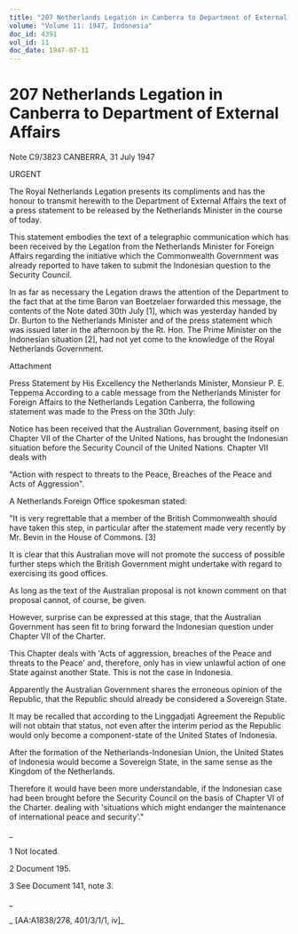 ```yaml
---
title: "207 Netherlands Legation in Canberra to Department of External Affairs"
volume: "Volume 11: 1947, Indonesia"
doc_id: 4391
vol_id: 11
doc_date: 1947-07-31
---
```


# 207 Netherlands Legation in Canberra to Department of External Affairs

Note C9/3823 CANBERRA, 31 July 1947

URGENT

The Royal Netherlands Legation presents its compliments and has the honour to transmit herewith to the Department of External Affairs the text of a press statement to be released by the Netherlands Minister in the course of today.

This statement embodies the text of a telegraphic communication which has been received by the Legation from the Netherlands Minister for Foreign Affairs regarding the initiative which the Commonwealth Government was already reported to have taken to submit the Indonesian question to the Security Council.

In as far as necessary the Legation draws the attention of the Department to the fact that at the time Baron van Boetzelaer forwarded this message, the contents of the Note dated 30th July [1], which was yesterday handed by Dr. Burton to the Netherlands Minister and of the press statement which was issued later in the afternoon by the Rt. Hon. The Prime Minister on the Indonesian situation [2], had not yet come to the knowledge of the Royal Netherlands Government.

Attachment

Press Statement by His Excellency the Netherlands Minister, Monsieur P. E. Teppema According to a cable message from the Netherlands Minister for Foreign Affairs to the Netherlands Legation Canberra, the following statement was made to the Press on the 30th July:

Notice has been received that the Australian Government, basing itself on Chapter VII of the Charter of the United Nations, has brought the Indonesian situation before the Security Council of the United Nations. Chapter VII deals with

"Action with respect to threats to the Peace, Breaches of the Peace and Acts of Aggression".

A Netherlands Foreign Office spokesman stated:

"It is very regrettable that a member of the British Commonwealth should have taken this step, in particular after the statement made very recently by Mr. Bevin in the House of Commons. [3]

It is clear that this Australian move will not promote the success of possible further steps which the British Government might undertake with regard to exercising its good offices.

As long as the text of the Australian proposal is not known comment on that proposal cannot, of course, be given.

However, surprise can be expressed at this stage, that the Australian Government has seen fit to bring forward the Indonesian question under Chapter VII of the Charter.

This Chapter deals with 'Acts of aggression, breaches of the Peace and threats to the Peace' and, therefore, only has in view unlawful action of one State against another State. This is not the case in Indonesia.

Apparently the Australian Government shares the erroneous opinion of the Republic, that the Republic should already be considered a Sovereign State.

It may be recalled that according to the Linggadjati Agreement the Republic will not obtain that status, not even after the interim period as the Republic would only become a component-state of the United States of Indonesia.

After the formation of the Netherlands-Indonesian Union, the United States of Indonesia would become a Sovereign State, in the same sense as the Kingdom of the Netherlands.

Therefore it would have been more understandable, if the Indonesian case had been brought before the Security Council on the basis of Chapter VI of the Charter. dealing with 'situations which might endanger the maintenance of international peace and security'."

_

1 Not located.

2 Document 195.

3 See Document 141, note 3.

_

_ [AA:A1838/278, 401/3/1/1, iv]_
